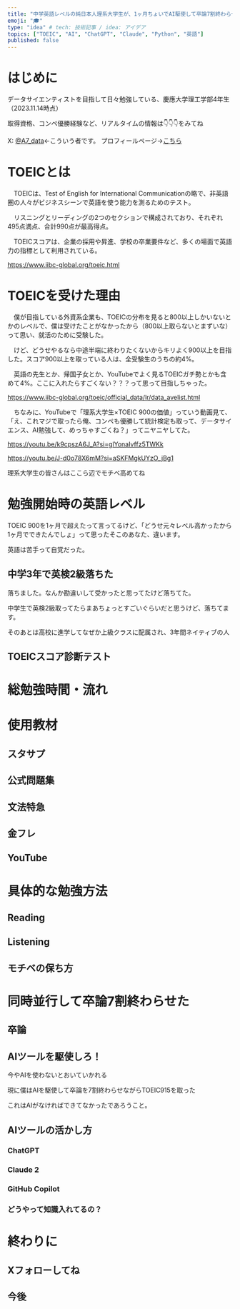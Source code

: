 ```yaml
---
title: "中学英語レベルの純日本人理系大学生が、1ヶ月ちょいでAI駆使して卒論7割終わらせながらTOEIC 900超えた話"
emoji: "🎓"
type: "idea" # tech: 技術記事 / idea: アイデア
topics: ["TOEIC", "AI", "ChatGPT", "Claude", "Python", "英語"]
published: false
---
```

# はじめに

データサイエンティストを目指して日々勉強している、慶應大学理工学部4年生（2023.11.14時点）

取得資格、コンペ優勝経験など、リアルタイムの情報は👇👇👇をみてね

X: [@A7_data](https://twitter.com/A7_data)←こういう者です。
プロフィールページ→[こちら](https://mohki7.notion.site/Mototsugu-Oki-c478f842c4de48f394e2e24b58e206bb?pvs=4)

# TOEICとは

　TOEICは、Test of English for International Communicationの略で、非英語圏の人々がビジネスシーンで英語を使う能力を測るためのテスト。

　リスニングとリーディングの2つのセクションで構成されており、それぞれ495点満点、合計990点が最高得点。

　TOEICスコアは、企業の採用や昇進、学校の卒業要件など、多くの場面で英語力の指標として利用されている。


https://www.iibc-global.org/toeic.html


# TOEICを受けた理由

　僕が目指している外資系企業も、TOEICの分布を見ると800以上しかいないとかのレベルで、僕は受けたことがなかったから（800以上取らないとまずいな）って思い、就活のために受験した。

　けど、どうせやるなら中途半端に終わりたくないからキリよく900以上を目指した。スコア900以上を取っている人は、全受験生のうちの約4%。

　英語の先生とか、帰国子女とか、YouTubeでよく見るTOEICガチ勢とかも含めて4%。ここに入れたらすごくない？？？って思って目指しちゃった。

https://www.iibc-global.org/toeic/official_data/lr/data_avelist.html

　ちなみに、YouTubeで「理系大学生×TOEIC 900の価値」っていう動画見て、「え、これマジで取ったら俺、コンペも優勝して統計検定も取って、データサイエンス、AI勉強して、めっちゃすごくね？」ってニヤニヤしてた。

https://youtu.be/k9cpszA6J_A?si=glYonaIvffz5TWKk

https://youtu.be/J-d0o78X6mM?si=aSKFMgkUYzO_jBg1

理系大学生の皆さんはここら辺でモチベ高めてね

# 勉強開始時の英語レベル

TOEIC 900を1ヶ月で超えたって言ってるけど、「どうせ元々レベル高かったから1ヶ月でできたんでしょ」って思ったそこのあなた、違います。

英語は苦手って自覚だった。

## 中学3年で英検2級落ちた

落ちました。なんか勘違いして受かったと思ってたけど落ちてた。

中学生で英検2級取ってたらまあちょっとすごいぐらいだと思うけど、落ちてます。

そのあとは高校に進学してなぜか上級クラスに配属され、3年間ネイティブの人

## TOEICスコア診断テスト

# 総勉強時間・流れ

# 使用教材

## スタサプ

## 公式問題集

## 文法特急

## 金フレ

## YouTube


# 具体的な勉強方法

## Reading

## Listening

## モチベの保ち方

# 同時並行して卒論7割終わらせた

## 卒論

## AIツールを駆使しろ！

今やAIを使わないとおいていかれる

現に僕はAIを駆使して卒論を7割終わらせながらTOEIC915を取った

これはAIがなければできてなかったであろうこと。

## AIツールの活かし方

### ChatGPT

### Claude 2

### GitHub Copilot

### どうやって知識入れてるの？

# 終わりに

## Xフォローしてね

## 今後
